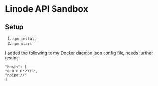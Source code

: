 # Linode API Sandbox

## Setup

1. `npm install`
1. `npm start`

I added the following to my Docker daemon.json config file, needs further testing:

```
"hosts": [
"0.0.0.0:2375",
"npipe://"
]
```
